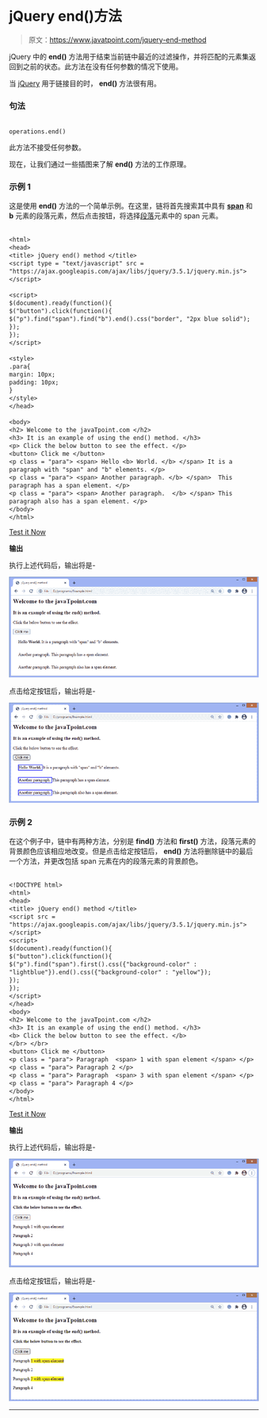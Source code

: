 # jQuery end()方法

> 原文：<https://www.javatpoint.com/jquery-end-method>

jQuery 中的 **end()** 方法用于结束当前链中最近的过滤操作，并将匹配的元素集返回到之前的状态。此方法在没有任何参数的情况下使用。

当 [jQuery](https://www.javatpoint.com/jquery-tutorial) 用于链接目的时， **end()** 方法很有用。

### 句法

```

operations.end() 

```

此方法不接受任何参数。

现在，让我们通过一些插图来了解 **end()** 方法的工作原理。

### 示例 1

这是使用 **end()** 方法的一个简单示例。在这里，链将首先搜索其中具有 [**span**](https://www.javatpoint.com/html-span-tag) 和 **b** 元素的段落元素，然后点击按钮，将选择[段落](https://www.javatpoint.com/html-paragraph)元素中的 span 元素。

```

<html>
<head>
<title> jQuery end() method </title>
<script type = "text/javascript" src = "https://ajax.googleapis.com/ajax/libs/jquery/3.5.1/jquery.min.js">
</script>

<script>
$(document).ready(function(){
$("button").click(function(){
$("p").find("span").find("b").end().css("border", "2px blue solid");
});
});
</script>

<style>
.para{
margin: 10px;
padding: 10px;
}
</style>
</head>

<body>
<h2> Welcome to the javaTpoint.com </h2>
<h3> It is an example of using the end() method. </h3>
<p> Click the below button to see the effect. </p>
<button> Click me </button>
<p class = "para"> <span> Hello <b> World. </b> </span> It is a paragraph with "span" and "b" elements. </p>
<p class = "para"> <span> Another paragraph. </b> </span>  This paragraph has a span element. </p>
<p class = "para"> <span> Another paragraph.  </b> </span> This paragraph also has a span element. </p>
</body>
</html>

```

[Test it Now](https://www.javatpoint.com/oprweb/test.jsp?filename=jquery-end-method1)

**输出**

执行上述代码后，输出将是-

![jQuery end() method](img/ff79059fea9563c68e21a0141f852128.png)

点击给定按钮后，输出将是-

![jQuery end() method](img/8dcfcb414a02cf7531be852432a0d0f9.png)

### 示例 2

在这个例子中，链中有两种方法，分别是 **find()** 方法和 **first()** 方法，段落元素的背景颜色应该相应地改变。但是点击给定按钮后， **end()** 方法将删除链中的最后一个方法，并更改包括 span 元素在内的段落元素的背景颜色。

```

<!DOCTYPE html>
<html>
<head>
<title> jQuery end() method </title>
<script src = "https://ajax.googleapis.com/ajax/libs/jquery/3.5.1/jquery.min.js"> </script>
<script>
$(document).ready(function(){
$("button").click(function(){
$("p").find("span").first().css({"background-color" : "lightblue"}).end().css({"background-color" : "yellow"});
});
});
</script>
</head>
<body>
<h2> Welcome to the javaTpoint.com </h2>
<h3> It is an example of using the end() method. </h3>
<b> Click the below button to see the effect. </b>
</br> </br>
<button> Click me </button>
<p class = "para"> Paragraph  <span> 1 with span element </span> </p>
<p class = "para"> Paragraph 2 </p>
<p class = "para"> Paragraph  <span> 3 with span element </span> </p>
<p class = "para"> Paragraph 4 </p>
</body>
</html>

```

[Test it Now](https://www.javatpoint.com/oprweb/test.jsp?filename=jquery-end-method2)

**输出**

执行上述代码后，输出将是-

![jQuery end() method](img/1f665e0de3b9c385380f77fa6874bde6.png)

点击给定按钮后，输出将是-

![jQuery end() method](img/0037f16ca19965a750dc7e39203d84f3.png)

* * *